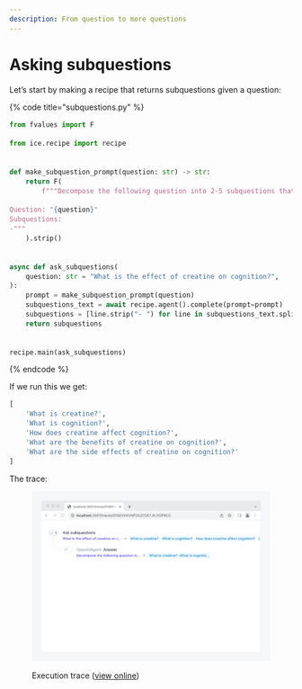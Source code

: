 ```yaml
---
description: From question to more questions
---
```


# Asking subquestions

Let’s start by making a recipe that returns subquestions given a question:

{% code title="subquestions.py" %}
```python
from fvalues import F

from ice.recipe import recipe


def make_subquestion_prompt(question: str) -> str:
    return F(
        f"""Decompose the following question into 2-5 subquestions that would help you answer the question. Make the questions stand alone, so that they can be answered without the context of the original question.

Question: "{question}"
Subquestions:
-"""
    ).strip()


async def ask_subquestions(
    question: str = "What is the effect of creatine on cognition?",
):
    prompt = make_subquestion_prompt(question)
    subquestions_text = await recipe.agent().complete(prompt=prompt)
    subquestions = [line.strip("- ") for line in subquestions_text.split("\n")]
    return subquestions


recipe.main(ask_subquestions)
```
{% endcode %}

If we run this we get:

```python
[
    'What is creatine?',
    'What is cognition?',
    'How does creatine affect cognition?',
    'What are the benefits of creatine on cognition?',
    'What are the side effects of creatine on cognition?'
]
```

The trace:

<figure><img src="../../.gitbook/assets/Screenshot aTuRIdPR@2x.png" alt=""><figcaption><p>Execution trace (<a href="https://ice.ought.org/traces/01GE0VXVNP2G2CDE7JKJ1GP8CC">view online</a>)</p></figcaption></figure>
